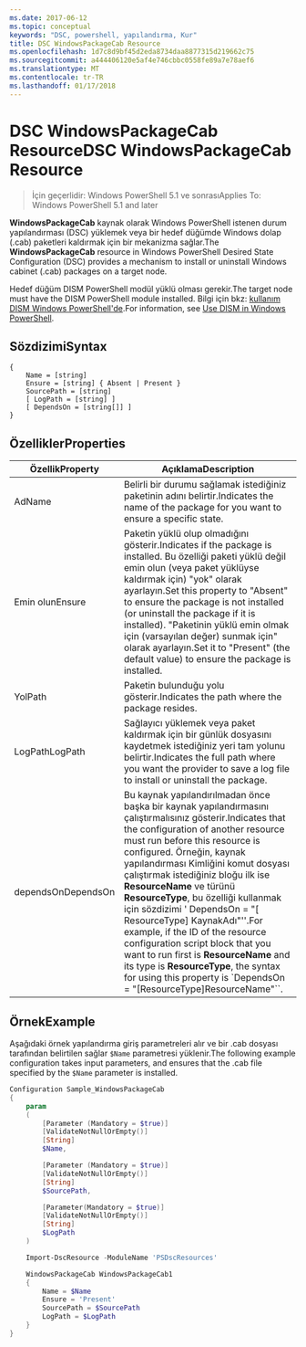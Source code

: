 ```yaml
---
ms.date: 2017-06-12
ms.topic: conceptual
keywords: "DSC, powershell, yapılandırma, Kur"
title: DSC WindowsPackageCab Resource
ms.openlocfilehash: 1d7c8d9bf45d2eda8734daa8877315d219662c75
ms.sourcegitcommit: a444406120e5af4e746cbbc0558fe89a7e78aef6
ms.translationtype: MT
ms.contentlocale: tr-TR
ms.lasthandoff: 01/17/2018
---
```

# <a name="dsc-windowspackagecab-resource"></a><span data-ttu-id="f5ccd-103">DSC WindowsPackageCab Resource</span><span class="sxs-lookup"><span data-stu-id="f5ccd-103">DSC WindowsPackageCab Resource</span></span>

> <span data-ttu-id="f5ccd-104">İçin geçerlidir: Windows PowerShell 5.1 ve sonrası</span><span class="sxs-lookup"><span data-stu-id="f5ccd-104">Applies To: Windows PowerShell 5.1 and later</span></span>

<span data-ttu-id="f5ccd-105">**WindowsPackageCab** kaynak olarak Windows PowerShell istenen durum yapılandırması (DSC) yüklemek veya bir hedef düğümde Windows dolap (.cab) paketleri kaldırmak için bir mekanizma sağlar.</span><span class="sxs-lookup"><span data-stu-id="f5ccd-105">The **WindowsPackageCab** resource in Windows PowerShell Desired State Configuration (DSC) provides a mechanism to install or uninstall Windows cabinet (.cab) packages on a target node.</span></span>

<span data-ttu-id="f5ccd-106">Hedef düğüm DISM PowerShell modül yüklü olması gerekir.</span><span class="sxs-lookup"><span data-stu-id="f5ccd-106">The target node must have the DISM PowerShell module installed.</span></span> <span data-ttu-id="f5ccd-107">Bilgi için bkz: [kullanım DISM Windows PowerShell'de](https://msdn.microsoft.com/en-us/windows/hardware/commercialize/manufacture/desktop/use-dism-in-windows-powershell-s14).</span><span class="sxs-lookup"><span data-stu-id="f5ccd-107">For information, see [Use DISM in Windows PowerShell](https://msdn.microsoft.com/en-us/windows/hardware/commercialize/manufacture/desktop/use-dism-in-windows-powershell-s14).</span></span> 


## <a name="syntax"></a><span data-ttu-id="f5ccd-108">Sözdizimi</span><span class="sxs-lookup"><span data-stu-id="f5ccd-108">Syntax</span></span>

```
{
    Name = [string]
    Ensure = [string] { Absent | Present }
    SourcePath = [string]
    [ LogPath = [string] ]
    [ DependsOn = [string[]] ]
}
```

## <a name="properties"></a><span data-ttu-id="f5ccd-109">Özellikler</span><span class="sxs-lookup"><span data-stu-id="f5ccd-109">Properties</span></span>

|  <span data-ttu-id="f5ccd-110">Özellik</span><span class="sxs-lookup"><span data-stu-id="f5ccd-110">Property</span></span>  |  <span data-ttu-id="f5ccd-111">Açıklama</span><span class="sxs-lookup"><span data-stu-id="f5ccd-111">Description</span></span>   | 
|---|---| 
| <span data-ttu-id="f5ccd-112">Ad</span><span class="sxs-lookup"><span data-stu-id="f5ccd-112">Name</span></span>| <span data-ttu-id="f5ccd-113">Belirli bir durumu sağlamak istediğiniz paketinin adını belirtir.</span><span class="sxs-lookup"><span data-stu-id="f5ccd-113">Indicates the name of the package for you want to ensure a specific state.</span></span>| 
| <span data-ttu-id="f5ccd-114">Emin olun</span><span class="sxs-lookup"><span data-stu-id="f5ccd-114">Ensure</span></span>| <span data-ttu-id="f5ccd-115">Paketin yüklü olup olmadığını gösterir.</span><span class="sxs-lookup"><span data-stu-id="f5ccd-115">Indicates if the package is installed.</span></span> <span data-ttu-id="f5ccd-116">Bu özelliği paketi yüklü değil emin olun (veya paket yüklüyse kaldırmak için) "yok" olarak ayarlayın.</span><span class="sxs-lookup"><span data-stu-id="f5ccd-116">Set this property to "Absent" to ensure the package is not installed (or uninstall the package if it is installed).</span></span> <span data-ttu-id="f5ccd-117">"Paketinin yüklü emin olmak için (varsayılan değer) sunmak için" olarak ayarlayın.</span><span class="sxs-lookup"><span data-stu-id="f5ccd-117">Set it to "Present" (the default value) to ensure the package is installed.</span></span>|
| <span data-ttu-id="f5ccd-118">Yol</span><span class="sxs-lookup"><span data-stu-id="f5ccd-118">Path</span></span>| <span data-ttu-id="f5ccd-119">Paketin bulunduğu yolu gösterir.</span><span class="sxs-lookup"><span data-stu-id="f5ccd-119">Indicates the path where the package resides.</span></span>| 
| <span data-ttu-id="f5ccd-120">LogPath</span><span class="sxs-lookup"><span data-stu-id="f5ccd-120">LogPath</span></span>| <span data-ttu-id="f5ccd-121">Sağlayıcı yüklemek veya paket kaldırmak için bir günlük dosyasını kaydetmek istediğiniz yeri tam yolunu belirtir.</span><span class="sxs-lookup"><span data-stu-id="f5ccd-121">Indicates the full path where you want the provider to save a log file to install or uninstall the package.</span></span>| 
| <span data-ttu-id="f5ccd-122">dependsOn</span><span class="sxs-lookup"><span data-stu-id="f5ccd-122">DependsOn</span></span> | <span data-ttu-id="f5ccd-123">Bu kaynak yapılandırılmadan önce başka bir kaynak yapılandırmasını çalıştırmalısınız gösterir.</span><span class="sxs-lookup"><span data-stu-id="f5ccd-123">Indicates that the configuration of another resource must run before this resource is configured.</span></span> <span data-ttu-id="f5ccd-124">Örneğin, kaynak yapılandırması Kimliğini komut dosyası çalıştırmak istediğiniz bloğu ilk ise **ResourceName** ve türünü **ResourceType**, bu özelliği kullanmak için sözdizimi ' DependsOn = "[ ResourceType] KaynakAdı"''.</span><span class="sxs-lookup"><span data-stu-id="f5ccd-124">For example, if the ID of the resource configuration script block that you want to run first is **ResourceName** and its type is **ResourceType**, the syntax for using this property is \`DependsOn = "[ResourceType]ResourceName"\`\`.</span></span>| 

## <a name="example"></a><span data-ttu-id="f5ccd-125">Örnek</span><span class="sxs-lookup"><span data-stu-id="f5ccd-125">Example</span></span>

<span data-ttu-id="f5ccd-126">Aşağıdaki örnek yapılandırma giriş parametreleri alır ve bir .cab dosyası tarafından belirtilen sağlar `$Name` parametresi yüklenir.</span><span class="sxs-lookup"><span data-stu-id="f5ccd-126">The following example configuration takes input parameters, and ensures that the .cab file specified by the `$Name` parameter is installed.</span></span>

```powershell
Configuration Sample_WindowsPackageCab
{
    param
    (
        [Parameter (Mandatory = $true)]
        [ValidateNotNullOrEmpty()]
        [String]
        $Name,

        [Parameter (Mandatory = $true)]
        [ValidateNotNullOrEmpty()]
        [String]
        $SourcePath,

        [Parameter(Mandatory = $true)]
        [ValidateNotNullOrEmpty()]
        [String]
        $LogPath
    )

    Import-DscResource -ModuleName 'PSDscResources'

    WindowsPackageCab WindowsPackageCab1
    {
        Name = $Name
        Ensure = 'Present'
        SourcePath = $SourcePath
        LogPath = $LogPath
    }
}
```

